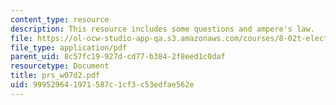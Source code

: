 ```yaml
---
content_type: resource
description: This resource includes some questions and ampere's law.
file: https://ol-ocw-studio-app-qa.s3.amazonaws.com/courses/8-02t-electricity-and-magnetism-spring-2005/999529641971587c1cf3c53edfae562e_prs_w07d2.pdf
file_type: application/pdf
parent_uid: 8c57fc19-927d-cd77-b384-2f8eed1c0daf
resourcetype: Document
title: prs_w07d2.pdf
uid: 99952964-1971-587c-1cf3-c53edfae562e
---
```

